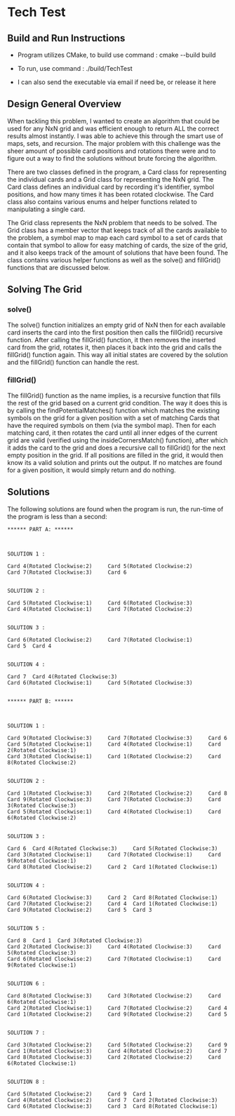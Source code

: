 # Tech Test

## Build and Run Instructions

- Program utilizes CMake, to build use command : cmake --build build
- To run, use command : ./build/TechTest

- I can also send the executable via email if need be, or release it here
## Design General Overview

When tackling this problem, I wanted to create an algorithm that could be used for any NxN grid and was efficient enough to return ALL the correct results almost instantly. I was able to achieve this through the smart use of maps, sets, and recursion. The major problem with this challenge was the sheer amount of possible card positions and rotations there were and to figure out a way to find the solutions without brute forcing the algorithm.

There are two classes defined in the program, a Card class for representing the individual cards and a Grid class for representing the NxN grid. The Card class defines an individual card by recording it's identifier, symbol positions, and how many times it has been rotated clockwise. The Card class also contains various enums and helper functions related to manipulating a single card. 

The Grid class represents the NxN problem that needs to be solved. The Grid class has a member vector that keeps track of all the cards available to the problem, a symbol map to map each card symbol to a set of cards that contain that symbol to allow for easy matching of cards, the size of the grid, and it also keeps track of the amount of solutions that have been found. The class contains various helper functions as well as the solve() and fillGrid() functions that are discussed below.

## Solving The Grid
### solve()
 The solve() function initializes an empty grid of NxN then for each available card inserts the card into the first position then calls the fillGrid() recursive function. After calling the fillGrid() function, it then removes the inserted card from the grid, rotates it, then places it back into the grid and calls the fillGrid() function again. This way all initial states are covered by the solution and the fillGrid() function can handle the rest.

### fillGrid()
The fillGrid() function as the name implies, is a recursive function that fills the rest of the grid based on a current grid condition. The way it does this is by calling the findPotentialMatches() function which matches the existing symbols on the grid for a given position with a set of matching Cards that have the required symbols on them (via the symbol map). Then for each matching card, it then rotates the card until all inner edges of the current grid are valid (verified using the insideCornersMatch() function), after which it adds the card to the grid and does a recursive call to fillGrid() for the next empty position in the grid. If all positions are filled in the grid, it would then know its a valid solution and prints out the output. If no matches are found for a given position, it would simply return and do nothing.

## Solutions

The following solutions are found when the program is run, the run-time of the program is less than a second:

    ****** PART A: ******



    SOLUTION 1 : 

    Card 4(Rotated Clockwise:2)     Card 5(Rotated Clockwise:2)
    Card 7(Rotated Clockwise:3)     Card 6


    SOLUTION 2 : 

    Card 5(Rotated Clockwise:1)     Card 6(Rotated Clockwise:3)
    Card 4(Rotated Clockwise:1)     Card 7(Rotated Clockwise:2)


    SOLUTION 3 : 

    Card 6(Rotated Clockwise:2)     Card 7(Rotated Clockwise:1)
    Card 5  Card 4


    SOLUTION 4 : 

    Card 7  Card 4(Rotated Clockwise:3)
    Card 6(Rotated Clockwise:1)     Card 5(Rotated Clockwise:3)


    ****** PART B: ******



    SOLUTION 1 : 

    Card 9(Rotated Clockwise:3)     Card 7(Rotated Clockwise:3)     Card 6
    Card 5(Rotated Clockwise:1)     Card 4(Rotated Clockwise:1)     Card 2(Rotated Clockwise:1)
    Card 3(Rotated Clockwise:1)     Card 1(Rotated Clockwise:2)     Card 8(Rotated Clockwise:2)


    SOLUTION 2 : 

    Card 1(Rotated Clockwise:3)     Card 2(Rotated Clockwise:2)     Card 8
    Card 9(Rotated Clockwise:3)     Card 7(Rotated Clockwise:3)     Card 3(Rotated Clockwise:3)
    Card 5(Rotated Clockwise:1)     Card 4(Rotated Clockwise:1)     Card 6(Rotated Clockwise:2)


    SOLUTION 3 : 

    Card 6  Card 4(Rotated Clockwise:3)     Card 5(Rotated Clockwise:3)
    Card 3(Rotated Clockwise:1)     Card 7(Rotated Clockwise:1)     Card 9(Rotated Clockwise:1)
    Card 8(Rotated Clockwise:2)     Card 2  Card 1(Rotated Clockwise:1)


    SOLUTION 4 : 

    Card 6(Rotated Clockwise:3)     Card 2  Card 8(Rotated Clockwise:1)
    Card 7(Rotated Clockwise:2)     Card 4  Card 1(Rotated Clockwise:1)
    Card 9(Rotated Clockwise:2)     Card 5  Card 3


    SOLUTION 5 : 

    Card 8  Card 1  Card 3(Rotated Clockwise:3)
    Card 2(Rotated Clockwise:3)     Card 4(Rotated Clockwise:3)     Card 5(Rotated Clockwise:3)
    Card 6(Rotated Clockwise:2)     Card 7(Rotated Clockwise:1)     Card 9(Rotated Clockwise:1)


    SOLUTION 6 : 

    Card 8(Rotated Clockwise:3)     Card 3(Rotated Clockwise:2)     Card 6(Rotated Clockwise:1)
    Card 2(Rotated Clockwise:1)     Card 7(Rotated Clockwise:2)     Card 4
    Card 1(Rotated Clockwise:2)     Card 9(Rotated Clockwise:2)     Card 5


    SOLUTION 7 : 

    Card 3(Rotated Clockwise:2)     Card 5(Rotated Clockwise:2)     Card 9
    Card 1(Rotated Clockwise:3)     Card 4(Rotated Clockwise:2)     Card 7
    Card 8(Rotated Clockwise:3)     Card 2(Rotated Clockwise:2)     Card 6(Rotated Clockwise:1)


    SOLUTION 8 : 

    Card 5(Rotated Clockwise:2)     Card 9  Card 1
    Card 4(Rotated Clockwise:2)     Card 7  Card 2(Rotated Clockwise:3)
    Card 6(Rotated Clockwise:3)     Card 3  Card 8(Rotated Clockwise:1)




